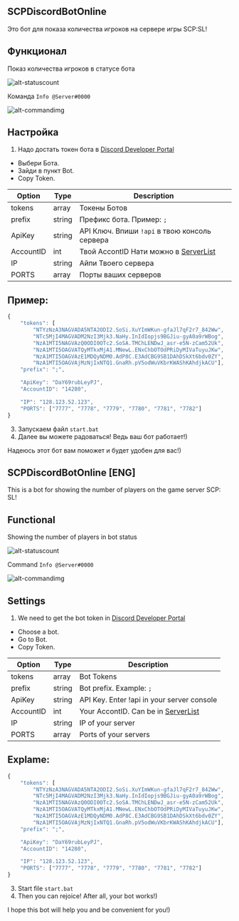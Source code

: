 SCPDiscordBotOnline
---------------------

Это бот для показа количества игроков на сервере игры SCP:SL!

Функционал
---------------------

Показ количества игроков в статусе бота

![alt-statuscount](https://kindtech.ru/img/github/Count.png)

Команда `Info @Server#0000`

![alt-commandimg](https://kindtech.ru/img/github/Command.png)

Настройка
---------------------
1. Надо достать токен бота в [Discord Developer Portal](https://discordapp.com/developers/applications)
 * Выбери Бота.
 * Зайди в пункт Bot.
 * Copy Token.

| Option | Type | Description |
| ------ | ------ | ------ |
| tokens | array | Токены Ботов |
| prefix | string | Префикс бота. Пример: `;` |
| ApiKey | string | API Ключ. Впиши `!api` в твою консоль сервера |
| AccountID | int | Твой AccontID Нати можно в [ServerList](https://servers.scpslgame.com/) |
| IP | string | Айпи Твоего сервера |
| PORTS | array | Порты ваших серверов |
## Пример:
```js
{
    "tokens": [
        "NTYzNzA3NAGVADA5NTA2ODI2.SoSi.XuYImWKun-gfaJl7qF2r7_842Ww",
        "NTc5MjI4MAGVADM2NzI3Mjk3.NaHy.InIdIopjs9BGJiu-gyA0a9rWBog",
        "NzA1MTI5NAGVAzQ0ODI0OTc2.SoSA.TMChLENDwJ_asr-e5N-zCam52Uk",
        "NzA1MTI5OAGVATQyMTkxMjA1.MNewL.ENxChbOTOdPRiDyMIVaTuyuJKw",
        "NzA1MTI5OAGVAzE1MDQyNDM0.AdР8С.E3AdCBG9SB1DAhDSkXt6bdv0ZY",
        "NzA1MTI5OAGVAjMzNjIxNTQ1.GnaRh.pV5odWuVKbrKWAShKAhdjkACU"],
    "prefix": ";",

    "ApiKey": "DaY69rubLeyPJ",
    "AccountID": "14280",

    "IP": "128.123.52.123",
    "PORTS": ["7777", "7778", "7779", "7780", "7781", "7782"]
}
```
3. Запускаем файл `start.bat`
4. Далее вы можете радоваться! Ведь ваш бот работает!)

Надеюсь этот бот вам поможет и будет удобен для вас!)


SCPDiscordBotOnline [ENG]
---------------------

This is a bot for showing the number of players on the game server SCP: SL!

Functional
---------------------

Showing the number of players in bot status

![alt-statuscount](https://kindtech.ru/img/github/Count.png)

Command `Info @Server#0000`

![alt-commandimg](https://kindtech.ru/img/github/Command.png)

Settings
---------------------
1. We need to get the bot token in [Discord Developer Portal](https://discordapp.com/developers/applications)
 * Choose a bot.
 * Go to Bot.
 * Copy Token.
 

| Option | Type | Description |
| ------ | ------ | ------ |
| tokens | array | Bot Tokens |
| prefix | string | Bot prefix. Example: `;` |
| ApiKey | string | API Key. Enter !api in your server console |
| AccountID | int | Your AccontID. Can be in [ServerList](https://servers.scpslgame.com/) |
| IP | string | IP of your server |
| PORTS | array | Ports of your servers |
## Explame:
```js
{
    "tokens": [
        "NTYzNzA3NAGVADA5NTA2ODI2.SoSi.XuYImWKun-gfaJl7qF2r7_842Ww",
        "NTc5MjI4MAGVADM2NzI3Mjk3.NaHy.InIdIopjs9BGJiu-gyA0a9rWBog",
        "NzA1MTI5NAGVAzQ0ODI0OTc2.SoSA.TMChLENDwJ_asr-e5N-zCam52Uk",
        "NzA1MTI5OAGVATQyMTkxMjA1.MNewL.ENxChbOTOdPRiDyMIVaTuyuJKw",
        "NzA1MTI5OAGVAzE1MDQyNDM0.AdР8С.E3AdCBG9SB1DAhDSkXt6bdv0ZY",
        "NzA1MTI5OAGVAjMzNjIxNTQ1.GnaRh.pV5odWuVKbrKWAShKAhdjkACU"],
    "prefix": ";",

    "ApiKey": "DaY69rubLeyPJ",
    "AccountID": "14280",

    "IP": "128.123.52.123",
    "PORTS": ["7777", "7778", "7779", "7780", "7781", "7782"]
}
```
3. Start file `start.bat`
4. Then you can rejoice! After all, your bot works!)

I hope this bot will help you and be convenient for you!)
